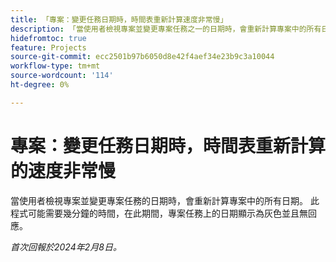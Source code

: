 ```yaml
---
title: 「專案：變更任務日期時，時間表重新計算速度非常慢」
description: 「當使用者檢視專案並變更專案任務之一的日期時，會重新計算專案中的所有日期。 此程式可能需要幾分鐘的時間，在此期間，專案任務上的日期顯示為灰色並且無回應。」
hidefromtoc: true
feature: Projects
source-git-commit: ecc2501b97b6050d8e42f4aef34e23b9c3a10044
workflow-type: tm+mt
source-wordcount: '114'
ht-degree: 0%

---
```



# 專案：變更任務日期時，時間表重新計算的速度非常慢

當使用者檢視專案並變更專案任務的日期時，會重新計算專案中的所有日期。 此程式可能需要幾分鐘的時間，在此期間，專案任務上的日期顯示為灰色並且無回應。

_首次回報於2024年2月8日。_
